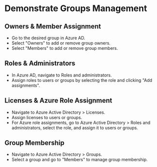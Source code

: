 # Demonstrate Groups Management

## Owners & Member Assignment

- Go to the desired group in Azure AD.
- Select "Owners" to add or remove group owners.
- Select "Members" to add or remove group members.

## Roles & Administrators

- In Azure AD, navigate to Roles and administrators.
- Assign roles to users or groups by selecting the role and clicking "Add assignments".

## Licenses & Azure Role Assignment

- Navigate to Azure Active Directory > Licenses.
- Assign licenses to users or groups.
- For Azure role assignments, go to Azure Active Directory > Roles and administrators, select the role, and assign it to users or groups.

## Group Membership

- Navigate to Azure Active Directory > Groups.
- Select a group and go to "Members" to manage group membership.
